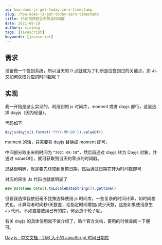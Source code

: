 ```yaml
---
id: how-does-js-get-today-zero-timestamp
slug: /how-does-js-get-today-zero-timestamp
title: JS如何获取当天零点时间戳
date: 2021-08-18
authors: sixiang
tags: [javascript]
keywords: [javascript]
---
```


<!-- truncate -->

## 需求

准备做一个签到系统，所以当天的 0 点就成为了判断是否签到过的关键点，那 Js 又如何获取对应的时间戳呢？

## 实现

我一开始是这么实现的，利用到的 js 时间库，moment 或者 dayjs 都行，这里选择 dayjs（因为轻量）。

代码如下

```js
dayjs(dayjs().format('YYYY-MM-DD')).valueOf()
```

moment 的话，只需要将 dayjs 替换成 moment 即可。

中间部分取出来的时间为 `“2021-08-18”`，然后再通过 dayjs 转为 Dayjs 对象，并通过 valueOf()，就可获取到当天的零点的时间戳。

思路很明确，就是要先获取到当前日期，然后通过日期在转为时间戳即可

对应的原生 Js 代码也就很明显了

```js
new Date(new Date().toLocaleDateString()).getTime()
```

但要我选择我依旧毫不犹豫选择使用 js 时间库，一些复杂的时间计算，如时间格式化，计算两者时间秒/天数差，给指定时间增加/减少天数，这些如果使用原生 Js 代码，不如直接使用已有的库，何必造个轮子呢。

有关 dayjs 的具体使用就不做介绍了，贴个官方文档，要用的时候查阅一下便可。

[Day.js · 中文文档 - 2kB 大小的 JavaScript 时间日期库](https://day.js.org/zh-CN/)
